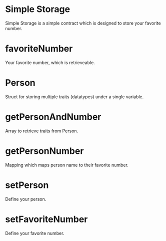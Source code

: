 # Simple Storage

Simple Storage is a simple contract which is designed to store your favorite number.

# favoriteNumber

Your favorite number, which is retrieveable.

# Person

Struct for storing multiple traits (datatypes) under a single variable.

# getPersonAndNumber

Array to retrieve traits from Person.

# getPersonNumber

Mapping which maps person name to their favorite number.

# setPerson

Define your person.

# setFavoriteNumber

Define your favorite number.
